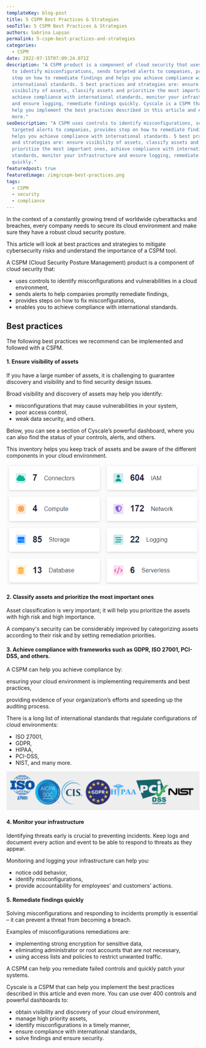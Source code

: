 ```yaml
---
templateKey: blog-post
title: 5 CSPM Best Practices & Strategies
seoTitle: 5 CSPM Best Practices & Strategies
authors: Sabrina Lupșan
permalink: 5-cspm-best-practices-and-strategies
categories:
  - CSPM
date: 2022-07-15T07:09:24.071Z
description: "A CSPM product is a component of cloud security that uses controls
  to identify misconfigurations, sends targeted alerts to companies, provides
  step on how to remediate findings and helps you achieve compliance with
  international standards. 5 best practices and strategies are: ensure
  visibility of assets, classify assets and prioritize the most important ones,
  achieve compliance with international standards, monitor your infrastructure
  and ensure logging, remediate findings quickly. Cyscale is a CSPM that can
  help you implement the best practices described in this article and even
  more."
seoDescription: "A CSPM uses controls to identify misconfigurations, sends
  targeted alerts to companies, provides step on how to remediate findings and
  helps you achieve compliance with international standards. 5 best practices
  and strategies are: ensure visibility of assets, classify assets and
  prioritize the most important ones, achieve compliance with international
  standards, monitor your infrastructure and ensure logging, remediate findings
  quickly."
featuredpost: true
featuredimage: /img/cspm-best-practices.png
tags:
  - CSPM
  - security
  - compliance
---
```

In the context of a constantly growing trend of worldwide cyberattacks and breaches, every company needs to secure its cloud environment and make sure they have a robust cloud security posture.  

This article will look at best practices and strategies to mitigate cybersecurity risks and understand the importance of a CSPM tool. 

A CSPM (Cloud Security Posture Management) product is a component of cloud security that: 

* uses controls to identify misconfigurations and vulnerabilities in a cloud environment, 
* sends alerts to help companies promptly remediate findings,  
* provides steps on how to fix misconfigurations, 
* enables you to achieve compliance with international standards. 

## Best practices

The following best practices we recommend can be implemented and followed with a CSPM. 

#### 1. Ensure visibility of assets

If you have a large number of assets, it is challenging to guarantee discovery and visibility and to find security design issues. 

Broad visibility and discovery of assets may help you identify: 

* misconfigurations that may cause vulnerabilities in your system, 
* poor access control, 
* weak data security, and others. 

Below, you can see a section of Cyscale’s powerful dashboard, where you can also find the status of your controls, alerts, and others. 

This inventory helps you keep track of assets and be aware of the different components in your cloud environment. 

![Dashboard inventory in Cyscale](/img/dashboard.png#shadow "Dashboard inventory in Cyscale")

#### 2. Classify assets and prioritize the most important ones

Asset classification is very important; it will help you prioritize the assets with high risk and high importance. 

A company's security can be considerably improved by categorizing assets according to their risk and by setting remediation priorities. 

#### 3. Achieve compliance with frameworks such as GDPR, ISO 27001, PCI-DSS, and others.

A CSPM can help you achieve compliance by: 

ensuring your cloud environment is implementing requirements and best practices,  

providing evidence of your organization’s efforts and speeding up the auditing process. 

There is a long list of international standards that regulate configurations of cloud environments: 

* ISO 27001,  
* GDPR,  
* HIPAA, 
* PCI-DSS, 
* NIST, and many more. 

![International compliance standards](/img/standards.png#shadow "International compliance standards")

#### 4. Monitor your infrastructure

Identifying threats early is crucial to preventing incidents. Keep logs and document every action and event to be able to respond to threats as they appear. 

Monitoring and logging your infrastructure can help you: 

* notice odd behavior, 
* identify misconfigurations, 
* provide accountability for employees’ and customers’ actions. 

#### 5. Remediate findings quickly

Solving misconfigurations and responding to incidents promptly is essential – it can prevent a threat from becoming a breach.  

Examples of misconfigurations remediations are:  

* implementing strong encryption for sensitive data, 
* eliminating administrator or root accounts that are not necessary, 
* using access lists and policies to restrict unwanted traffic. 

A CSPM can help you remediate failed controls and quickly patch your systems. 

Cyscale is a CSPM that can help you implement the best practices described in this article and even more. You can use over 400 controls and powerful dashboards to: 

* obtain visibility and discovery of your cloud environment, 
* manage high priority assets, 
* identify misconfigurations in a timely manner, 
* ensure compliance with international standards, 
* solve findings and ensure security.